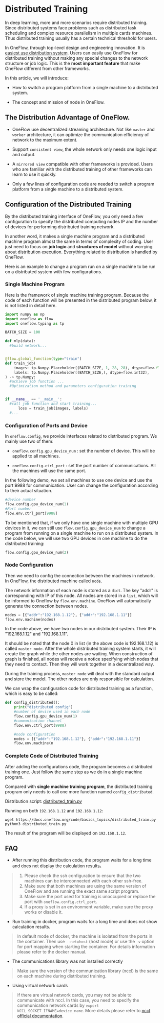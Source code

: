# Distributed Training

In deep learning, more and more scenarios require distributed training. Since distributed systems face problems such as distributed task scheduling and complex resource parallelism in multiple cards machines. Thus distributed training usually has a certain technical threshold for users.

In OneFlow, through top-level design and engineering innovation. It is [easiest use distribution system](./essentials_of_oneflow.md#oneflow_2). Users can easily use OneFlow for distributed training without making any special changes to the network structure or job logic. This is the **most important feature** that make OneFlow different from other frameworks.

In this article, we will introduce:

* How to switch a program platform from a single machine to a distributed system.

* The concept and mission of node in OneFlow.

## The Distribution Advantage of OneFlow.

* OneFlow use decentralized streaming architecture. Not like  `master` and `worker` architecture, it can optimize the communication efficiency of network to the maximum extent.

* Support `consistent view`, the whole network only needs one logic input and output.

* A `mirrored view` compatible with other frameworks is provided. Users who are familiar with the distributed training of other frameworks can learn to use it quickly.

* Only a few lines of configuration code are needed to switch a program platform from a single machine to a distributed system.

## Configuration of the Distributed Training

By the distributed training interface of OneFlow, you only need a few configuration to specify the distributed computing nodes IP and the number of devices for performing distributed training network.

In another word, it makes a single machine program and a distributed machine program almost the same in terms of complexity of coding. User just need to focus on **job logic** and **structures of model** without worrying about distribution execution. Everything related to distribution is handled by OneFlow.

Here is an example to change a program run on a single machine to be run on a distributed system with few configurations.

### Single Machine Program
Here is the framework of single machine training program. Because the code of each function will be presented in the distributed program below, it is not listed in detail here.
```python
import numpy as np
import oneflow as flow
import oneflow.typing as tp

BATCH_SIZE = 100

def mlp(data):
  #build network...


@flow.global_function(type="train")
def train_job(
    images: tp.Numpy.Placeholder((BATCH_SIZE, 1, 28, 28), dtype=flow.float),
    labels: tp.Numpy.Placeholder((BATCH_SIZE,), dtype=flow.int32),
) -> tp.Numpy:
  #achieve job function ...
  #Optimization method and parameters configuration training


if __name__ == '__main__':
  #call job function and start training...
      loss = train_job(images, labels)
  #...
```

### Configuration of Ports and Device

In `oneflow.config`, we provide interfaces related to distributed program. We mainly use two of them:

* `oneflow.config.gpu_device_num` : set the number of device. This will be applied to all machines.

* `oneflow.config.ctrl_port` : set the port number of communications. All the machines will use the same port.

In the following demo, we set all machines to use one device and use the port 9988 for communication. User can change the configuration according to their actual situation.
```python
#device number
flow.config.gpu_device_num(1)
#Port number
flow.env.ctrl_port(9988)
```

To be mentioned that, if we only have one single machine with multiple GPU devices in it, we can still use  `flow.config.gpu_device_num`  to change a program from running on a single machine to run on a distributed system. In the code below, we will use two GPU devices in one machine to do the distributed training:
```python
flow.config.gpu_device_num(2)
```

### Node Configuration

Then we need to config the connection between the machines in network. In OneFlow, the distributed machine called `node`.

The network information of each node is stored as a `dict`. The key "addr" is corresponding with IP of this node. All nodes are stored in a `list`, which will be informed to Oneflow by `flow.env.machine`. OneFlow will automatically generate the connection between nodes.

```python
nodes = [{"addr":"192.168.1.12"}, {"addr":"192.168.1.11"}]
flow.env.machine(nodes)
```

In the code above, we have two nodes in our distributed system. Their IP is "192.168.1.12" and "192.168.1.11".

It should be noted that the node 0 in list (in the above code is 192.168.1.12) is called `master node`. After the whole distributed training system starts, it will create the graph while the other nodes are waiting. When construction of graph is finished, all nodes will receive a notice specifying which nodes that they need to contact. Then they will work together in a decentralized way.

During the training process, `master node`  will deal with the standard output and store the model. The other nodes are only responsible for calculation.

We can wrap the configuration code for distributed training as a function, which is easy to be called:

```python
def config_distributed():
    print("distributed config")
    #number of device used in each node
    flow.config.gpu_device_num(1)
    #communication channel
    flow.env.ctrl_port(9988)

    #node configuration
    nodes = [{"addr":"192.168.1.12"}, {"addr":"192.168.1.11"}]
    flow.env.machine(n
```

### Complete Code of Distributed Training
After adding the configurations code, the program becomes a distributed training one. Just follow the same step as we do in a single machine program.

Compared with **single machine training program**, the distributed training program only needs to call one more function named `config_distributed`.

Distribution script: [distributed_train.py](../code/basics_topics/distributed_train.py)

Running on both `192.168.1.12` and `192.168.1.12`:

```shell
wget https://docs.oneflow.org/code/basics_topics/distributed_train.py
python3 distributed_train.py
```
The result of the program will be displayed on `192.168.1.12`.

## FAQ

- After running this distribution code, the program waits for a long time and does not display the calculation results。

> 1. Please check the ssh configuration to ensure that the two machines can be interconnected with each other ssh-free.
> 2. Make sure that both machines are using the same version of OneFlow and are running the exact same script program.
> 3. Make sure the port used for training is unoccupied or replace the port with `oneflow.config.ctrl_port`.
> 4. If a proxy is set in an environment variable, make sure the proxy works or disable it.

- Run training in docker, program waits for a long time and does not show calculation results.

> In default mode of docker, the machine is isolated from the ports in the container. Then use `--net=host` (host mode) or use the `-v` option for port mapping when starting the container. For details information please refer to the docker manual.

- The communications library was not installed correctly

> Make sure the version of the communication library (nccl) is the same on each machine during distributed training.

- Using virtual network cards

> If there are virtual network cards, you may not be able to communicate with nccl. In this case, you need to specify the communication network cards by `export NCCL_SOCKET_IFNAME=device_name`. More details please refer to [nccl official documentation](https://docs.nvidia.com/deeplearning/nccl/user-guide/docs).
